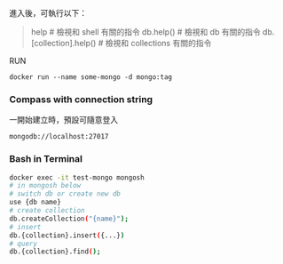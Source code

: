 
進入後，可執行以下：  
  
> help            # 檢視和 shell 有關的指令
> db.help()          # 檢視和 db 有關的指令
> db.[collection].help()   # 檢視和 collections 有關的指令

RUN
```
docker run --name some-mongo -d mongo:tag
```

### Compass with connection string 
一開始建立時，預設可隨意登入
```
mongodb://localhost:27017
```

### Bash in Terminal
```bash
docker exec -it test-mongo mongosh
# in mongosh below
# switch db or create new db
use {db name}
# create collection
db.createCollection("{name}");
# insert
db.{collection}.insert({...})
# query
db.{collection}.find();
```
